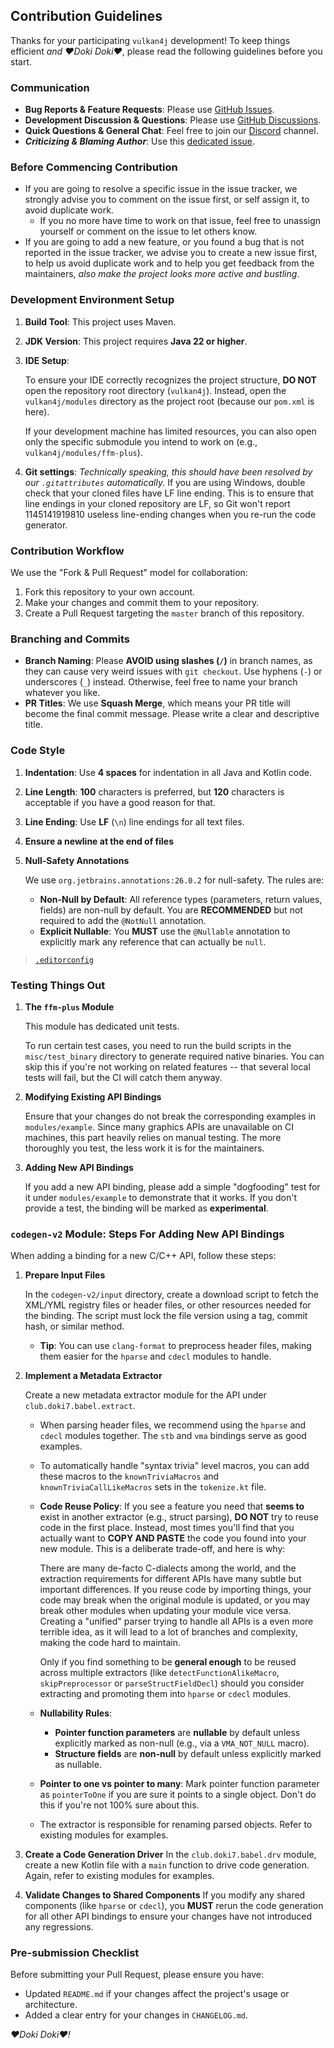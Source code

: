 ## Contribution Guidelines

Thanks for your participating `vulkan4j` development! To keep things efficient *and ♥Doki Doki♥*, please read the following guidelines before you start.

### Communication

- **Bug Reports & Feature Requests**: Please use [GitHub Issues](https://github.com/club-doki7/vulkan4j/issues).
- **Development Discussion & Questions**: Please use [GitHub Discussions](https://github.com/club-doki7/vulkan4j/discussions).
- **Quick Questions & General Chat**: Feel free to join our [Discord](https://discord.gg/UsmRvrt4gg) channel.
- *__Criticizing & Blaming Author__*: Use this [dedicated issue](https://github.com/club-doki7/vulkan4j/issues/1).

### Before Commencing Contribution

- If you are going to resolve a specific issue in the issue tracker, we strongly advise you to comment on the issue first, or self assign it, to avoid duplicate work.
  - If you no more have time to work on that issue, feel free to unassign yourself or comment on the issue to let others know.
- If you are going to add a new feature, or you found a bug that is not reported in the issue tracker, we advise you to create a new issue first, to help us avoid duplicate work and to help you get feedback from the maintainers, *also make the project looks more active and bustling*.

### Development Environment Setup

1. **Build Tool**: This project uses Maven.
2. **JDK Version**: This project requires **Java 22 or higher**.
3. **IDE Setup**:

    To ensure your IDE correctly recognizes the project structure, **DO NOT** open the repository root directory (`vulkan4j`). Instead, open the `vulkan4j/modules` directory as the project root (because our `pom.xml` is here).

    If your development machine has limited resources, you can also open only the specific submodule you intend to work on (e.g., `vulkan4j/modules/ffm-plus`).

4. **Git settings**: *Technically speaking, this should have been resolved by our `.gitattributes` automatically.* If you are using Windows, double check that your cloned files have LF line ending. This is to ensure that line endings in your cloned repository are LF, so Git won't report 1145141919810 useless line-ending changes when you re-run the code generator.

### Contribution Workflow

We use the "Fork & Pull Request" model for collaboration:
1. Fork this repository to your own account.
2. Make your changes and commit them to your repository.
3. Create a Pull Request targeting the `master` branch of this repository.

### Branching and Commits

- **Branch Naming**: Please **AVOID using slashes (`/`)** in branch names, as they can cause very weird issues with `git checkout`. Use hyphens (`-`) or underscores (`_`) instead. Otherwise, feel free to name your branch whatever you like.
- **PR Titles**: We use **Squash Merge**, which means your PR title will become the final commit message. Please write a clear and descriptive title.

### Code Style

1. **Indentation**: Use **4 spaces** for indentation in all Java and Kotlin code.
2. **Line Length**: **100** characters is preferred, but **120** characters is acceptable if you have a good reason for that.
3. **Line Ending**: Use **LF** (`\n`) line endings for all text files.
4. **Ensure a newline at the end of files**
5. **Null-Safety Annotations**

    We use `org.jetbrains.annotations:26.0.2` for null-safety. The rules are:
    - **Non-Null by Default**: All reference types (parameters, return values, fields) are non-null by default. You are **RECOMMENDED** but not required to add the `@NotNull` annotation.
    - **Explicit Nullable**: You **MUST** use the `@Nullable` annotation to explicitly mark any reference that can actually be `null`.

> [`.editorconfig`](./.editorconfig)

### Testing Things Out

1. **The `ffm-plus` Module**

    This module has dedicated unit tests.

    To run certain test cases, you need to run the build scripts in the `misc/test_binary` directory to generate required native binaries. You can skip this if you're not working on related features -- that several local tests will fail, but the CI will catch them anyway.

2. **Modifying Existing API Bindings**

    Ensure that your changes do not break the corresponding examples in `modules/example`. Since many graphics APIs are unavailable on CI machines, this part heavily relies on manual testing. The more thoroughly you test, the less work it is for the maintainers.

3. **Adding New API Bindings**

   If you add a new API binding, please add a simple "dogfooding" test for it under `modules/example` to demonstrate that it works. If you don't provide a test, the binding will be marked as **experimental**.

### `codegen-v2` Module: Steps For Adding New API Bindings

When adding a binding for a new C/C++ API, follow these steps:

1. **Prepare Input Files**

    In the `codegen-v2/input` directory, create a download script to fetch the XML/YML registry files or header files, or other resources needed for the binding. The script must lock the file version using a tag, commit hash, or similar method.
    - **Tip**: You can use `clang-format` to preprocess header files, making them easier for the `hparse` and `cdecl` modules to handle.

2. **Implement a Metadata Extractor**

    Create a new metadata extractor module for the API under `club.doki7.babel.extract`.

    - When parsing header files, we recommend using the `hparse` and `cdecl` modules together. The `stb` and `vma` bindings serve as good examples.
    - To automatically handle "syntax trivia" level macros, you can add these macros to the `knownTriviaMacros` and `knownTriviaCallLikeMacros` sets in the `tokenize.kt` file.
    - **Code Reuse Policy**: If you see a feature you need that **seems to** exist in another extractor (e.g., struct parsing), **DO NOT** try to reuse code in the first place. Instead, most times you'll find that you actually want to **COPY AND PASTE** the code you found into your new module. This is a deliberate trade-off, and here is why:

      There are many de-facto C-dialects among the world, and the extraction requirements for different APIs have many subtle but important differences. If you reuse code by importing things, your code may break when the original module is updated, or you may break other modules when updating your module vice versa. Creating a "unified" parser trying to handle all APIs is a even more terrible idea, as it will lead to a lot of branches and complexity, making the code hard to maintain.

      Only if you find something to be **general enough** to be reused across multiple extractors (like `detectFunctionAlikeMacro`, `skipPreprocessor` or `parseStructFieldDecl`) should you consider extracting and promoting them into `hparse` or `cdecl` modules.
    - **Nullability Rules**:
      - **Pointer function parameters** are **nullable** by default unless explicitly marked as non-null (e.g., via a `VMA_NOT_NULL` macro).
      - **Structure fields** are **non-null** by default unless explicitly marked as nullable.
    - **Pointer to one vs pointer to many**: Mark pointer function parameter as `pointerToOne` if you are sure it points to a single object. Don't do this if you're not 100% sure about this.
    - The extractor is responsible for renaming parsed objects. Refer to existing modules for examples.

3. **Create a Code Generation Driver**
    In the `club.doki7.babel.drv` module, create a new Kotlin file with a `main` function to drive code generation. Again, refer to existing modules for examples.

4. **Validate Changes to Shared Components**
    If you modify any shared components (like `hparse` or `cdecl`), you **MUST** rerun the code generation for all other API bindings to ensure your changes have not introduced any regressions.

### Pre-submission Checklist

Before submitting your Pull Request, please ensure you have:
- Updated `README.md` if your changes affect the project's usage or architecture.
- Added a clear entry for your changes in `CHANGELOG.md`.

*♥Doki Doki♥!*
